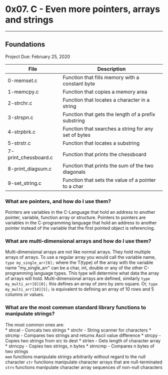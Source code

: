 # 0x07. C - Even more pointers, arrays and strings
---
## Foundations 
Project Due: February 25, 2020

| File | Description |
| --- | --- |
| 0-memset.c | Function that fills memory with a constant byte |
| 1-memcpy.c | Function that copies a memory area |
| 2-strchr.c | Function that locates a character in a string |
| 3-strspn.c | Function that gets the length of a prefix substring |
| 4-strpbrk.c | Function that searches a string for any set of bytes |
| 5-strstr.c | Function that locates a substring |
| 7-print_chessboard.c | Function that prints the chessboard |
| 8-print_diagsum.c | Function that prints the sum of the two diagonals |
| 9-set_string.c | Function that sets the value of a pointer to a char |

### What are pointers, and how do I use them?
Pointers are variables in the C-Language that hold an address to another pointer, variable, function array or structure. Pointers to pointers are variables in the C-programming language that hold an address to another pointer instead of the variable that the first pointed object is referencing.

### What are multi-dimensional arrays and how do I use them?
Multi-dimensional arrays are not like normal arrays. They hold multiple arrays of arrays. To use a regular array you would call the variable name, `type my_single_arr[0];` where the T(type) of the array with the variable name "my_single_arr" can be a char, int, double or any of the other C-programming language types. This type will determine what data the array of arrays will hold. Multi-dimensional arrays are defined, similarly `type my_multi_arr[0][0];` this defines an array of zero by zero square. Or, `type my_multi_arr[10][5];` is equivalent to defining an array of 10 rows and 5 columns or values.

### What are the most common standard library functions to manipulate strings?
The most common ones are:  
	* strcat - Concats two strings
	* strchr - String scanner for characters
	* strcmp - Compares two strings and returns Ascii value difference
	* strcpy - Copies two strings from src to dest
	* strlen - Gets length of character array
	* strncpy - Copies two strings, n bytes
	* strncmp - Compares n bytes of two strings  
`mem` functions manipulate strings arbitrarily without regard to the null character
`str` functions manipulate character arrays that are null-terminated
`strn` functions manipulate character array sequences of non-null characters

